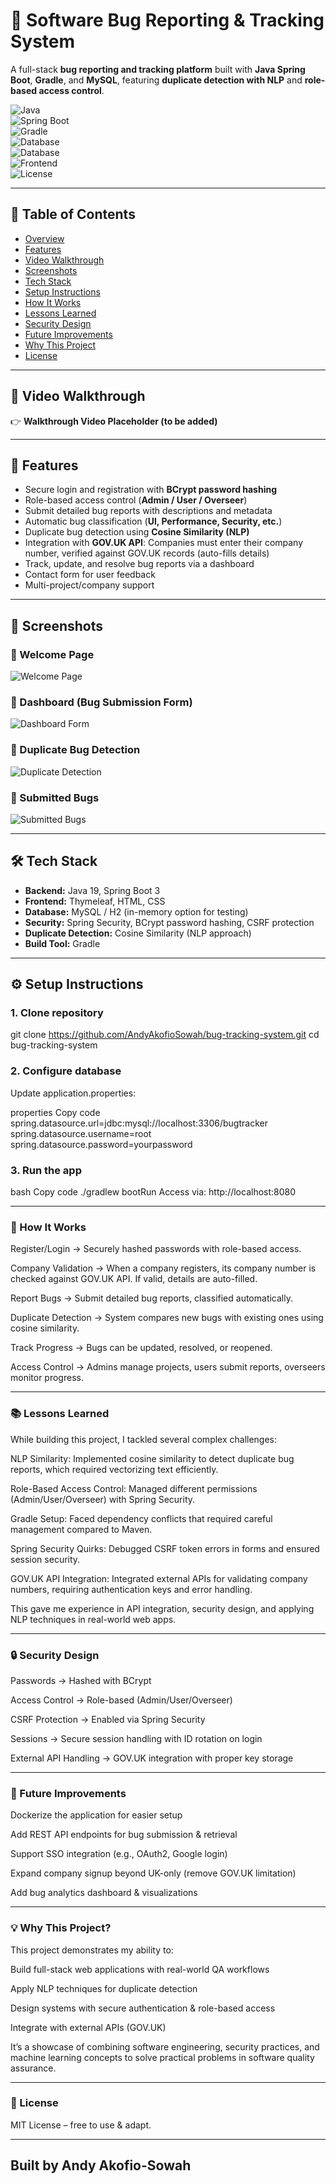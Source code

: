 # 🐞 Software Bug Reporting & Tracking System  

A full-stack **bug reporting and tracking platform** built with **Java Spring Boot**, **Gradle**, and **MySQL**, featuring **duplicate detection with NLP** and **role-based access control**.  

![Java](https://img.shields.io/badge/Java-19-blue)  
![Spring Boot](https://img.shields.io/badge/SpringBoot-3-brightgreen)  
![Gradle](https://img.shields.io/badge/Build-Gradle-yellowgreen)  
![Database](https://img.shields.io/badge/Database-MySQL-orange)  
![Database](https://img.shields.io/badge/Database-H2-lightblue)  
![Frontend](https://img.shields.io/badge/Frontend-Thymeleaf-green)  
![License](https://img.shields.io/badge/License-MIT-lightgrey)  

---

## 📑 Table of Contents
- [Overview](#overview)  
- [Features](#features)  
- [Video Walkthrough](#video-walkthrough)  
- [Screenshots](#screenshots)  
- [Tech Stack](#tech-stack)  
- [Setup Instructions](#setup-instructions)  
- [How It Works](#how-it-works)  
- [Lessons Learned](#lessons-learned)  
- [Security Design](#security-design)  
- [Future Improvements](#future-improvements)  
- [Why This Project](#why-this-project)  
- [License](#license)  

---

## 🎥 Video Walkthrough  
👉 **Walkthrough Video Placeholder (to be added)**  

---

## 🚀 Features
- Secure login and registration with **BCrypt password hashing**  
- Role-based access control (**Admin / User / Overseer**)  
- Submit detailed bug reports with descriptions and metadata  
- Automatic bug classification (**UI, Performance, Security, etc.**)  
- Duplicate bug detection using **Cosine Similarity (NLP)**  
- Integration with **GOV.UK API**: Companies must enter their company number, verified against GOV.UK records (auto-fills details)  
- Track, update, and resolve bug reports via a dashboard  
- Contact form for user feedback  
- Multi-project/company support  

---

## 📸 Screenshots  

### 🔹 Welcome Page
![Welcome Page](docs/Welcome_Page.png)

### 🔹 Dashboard (Bug Submission Form)
![Dashboard Form](docs/dashboard:form.png)

### 🔹 Duplicate Bug Detection
![Duplicate Detection](docs/duplicatedetection.png)

### 🔹 Submitted Bugs
![Submitted Bugs](docs/submitted_bugs.png)

---

## 🛠 Tech Stack
- **Backend:** Java 19, Spring Boot 3  
- **Frontend:** Thymeleaf, HTML, CSS  
- **Database:** MySQL / H2 (in-memory option for testing)  
- **Security:** Spring Security, BCrypt password hashing, CSRF protection  
- **Duplicate Detection:** Cosine Similarity (NLP approach)  
- **Build Tool:** Gradle  

---

## ⚙️ Setup Instructions  

### 1. Clone repository

git clone https://github.com/AndyAkofioSowah/bug-tracking-system.git
cd bug-tracking-system

### 2. Configure database
Update application.properties:

properties
Copy code
spring.datasource.url=jdbc:mysql://localhost:3306/bugtracker
spring.datasource.username=root
spring.datasource.password=yourpassword

### 3. Run the app
bash
Copy code
./gradlew bootRun
Access via: http://localhost:8080

---

### 🔄 How It Works
Register/Login → Securely hashed passwords with role-based access.

Company Validation → When a company registers, its company number is checked against GOV.UK API. If valid, details are auto-filled.

Report Bugs → Submit detailed bug reports, classified automatically.

Duplicate Detection → System compares new bugs with existing ones using cosine similarity.

Track Progress → Bugs can be updated, resolved, or reopened.

Access Control → Admins manage projects, users submit reports, overseers monitor progress.

---

### 📚 Lessons Learned
While building this project, I tackled several complex challenges:

NLP Similarity: Implemented cosine similarity to detect duplicate bug reports, which required vectorizing text efficiently.

Role-Based Access Control: Managed different permissions (Admin/User/Overseer) with Spring Security.

Gradle Setup: Faced dependency conflicts that required careful management compared to Maven.

Spring Security Quirks: Debugged CSRF token errors in forms and ensured session security.

GOV.UK API Integration: Integrated external APIs for validating company numbers, requiring authentication keys and error handling.

This gave me experience in API integration, security design, and applying NLP techniques in real-world web apps.

---

### 🔒 Security Design
Passwords → Hashed with BCrypt

Access Control → Role-based (Admin/User/Overseer)

CSRF Protection → Enabled via Spring Security

Sessions → Secure session handling with ID rotation on login

External API Handling → GOV.UK integration with proper key storage

---

### 🚀 Future Improvements
Dockerize the application for easier setup

Add REST API endpoints for bug submission & retrieval

Support SSO integration (e.g., OAuth2, Google login)

Expand company signup beyond UK-only (remove GOV.UK limitation)

Add bug analytics dashboard & visualizations

---

### 💡 Why This Project?
This project demonstrates my ability to:

Build full-stack web applications with real-world QA workflows

Apply NLP techniques for duplicate detection

Design systems with secure authentication & role-based access

Integrate with external APIs (GOV.UK)

It’s a showcase of combining software engineering, security practices, and machine learning concepts to solve practical problems in software quality assurance.

---

### 📜 License
MIT License – free to use & adapt.

---
## Built by Andy Akofio-Sowah

